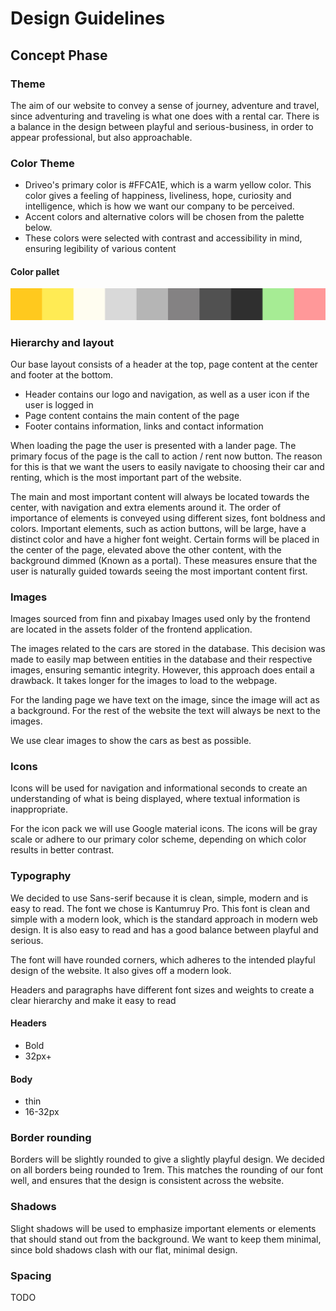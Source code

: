 # Design Guidelines

## Concept Phase

### Theme
The aim of our website to convey a sense of journey, adventure and travel, since adventuring and traveling is what one does with a rental car.
There is a balance in the design between playful and serious-business, in order to appear professional, but also approachable.


### Color Theme
- Driveo's primary color is #FFCA1E, which is a warm yellow color.
This color gives a feeling of happiness, liveliness, hope, curiosity and intelligence, which is how we want our company to be perceived.
- Accent colors and alternative colors will be chosen from the palette below. 
- These colors were selected with contrast and accessibility in mind, ensuring legibility of various content
#### Color pallet
![Image of color gradients from primary color](/assets/colors.jpg)

### Hierarchy and layout
Our base layout consists of a header at the top, page content at the center and footer at the bottom. 
- Header contains our logo and navigation, as well as a user icon if the user is logged in
- Page content contains the main content of the page
- Footer contains information, links and contact information

When loading the page the user is presented with a lander page. The primary focus of the page is the call to action / rent 
now button. The reason for this is that we want the users to easily navigate to choosing their car and renting, which is the most important part of the website.

The main and most important content will always be located towards the center, with navigation and extra elements around it.
The order of importance of elements is conveyed using different sizes, font boldness and colors. Important elements, such as action buttons, will be large, have a distinct color and have a higher font weight.
Certain forms will be placed in the center of the page, elevated above the other content, with the background dimmed (Known as a portal).
These measures ensure that the user is naturally guided towards seeing the most important content first.

### Images
Images sourced from finn and pixabay
Images used only by the frontend are located in the assets folder of the frontend application.

The images related to the cars are stored in the database. This decision was made to easily map between entities in the database and their respective images, ensuring semantic integrity.
However, this approach does entail a drawback. It takes longer for the images to load to the webpage.

For the landing page we have text on the image, since the image will act as a background. For the rest of the website the text will always be next to the images.

We use clear images to show the cars as best as possible.

### Icons
Icons will be used for navigation and informational seconds to create an understanding of what is being displayed, where textual information is inappropriate.

For the icon pack we will use Google material icons.
The icons will be gray scale or adhere to our primary color scheme, depending on which color results in better contrast.

### Typography
We decided to use Sans-serif because it is clean, simple, modern and is easy to read. The font we chose is Kantumruy Pro.
This font is clean and simple with a modern look, which is the standard approach in modern web design.
It is also easy to read and has a good balance between playful and serious.

The font will have rounded corners, which adheres to the intended playful design of the website.
It also gives off a modern look.

Headers and paragraphs have different font sizes and weights to create a clear hierarchy and make it easy to read

#### Headers
- Bold
- 32px+

#### Body
- thin
- 16-32px

### Border rounding
Borders will be slightly rounded to give a slightly playful design. We decided on all borders being rounded to 1rem.
This matches the rounding of our font well, and ensures that the design is consistent across the website.

### Shadows
Slight shadows will be used to emphasize important elements or elements that should stand out from the background.
We want to keep them minimal, since bold shadows clash with our flat, minimal design.

### Spacing
TODO


